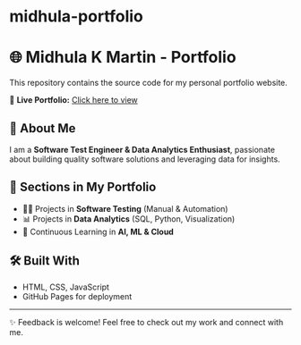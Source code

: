 # midhula-portfolio
# 🌐 Midhula K Martin - Portfolio  

This repository contains the source code for my personal portfolio website.  

🔗 **Live Portfolio:** [Click here to view](https://midhulakmartin.github.io/midhula-portfolio/)  

## 📌 About Me  
I am a **Software Test Engineer & Data Analytics Enthusiast**, passionate about building quality software solutions and leveraging data for insights.  

## 💼 Sections in My Portfolio  
- 👩‍💻 Projects in **Software Testing** (Manual & Automation)  
- 📊 Projects in **Data Analytics** (SQL, Python, Visualization)  
- 🌱 Continuous Learning in **AI, ML & Cloud**  

## 🛠️ Built With  
- HTML, CSS, JavaScript  
- GitHub Pages for deployment  

---
✨ Feedback is welcome! Feel free to check out my work and connect with me.
